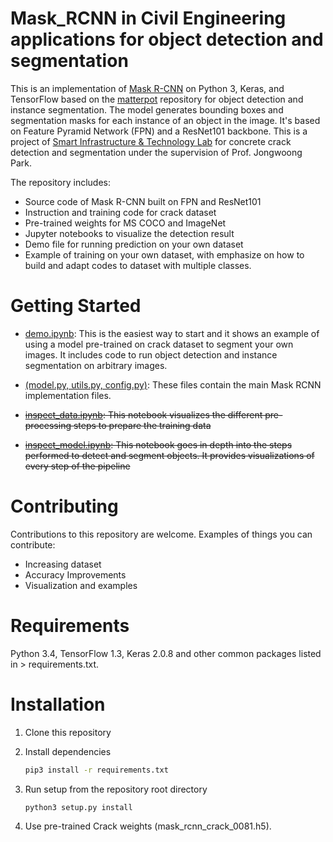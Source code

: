 # Mask_RCNN in Civil Engineering applications for object detection and segmentation
This is an implementation of [Mask R-CNN](https://arxiv.org/abs/1703.06870) on Python 3, Keras, and TensorFlow based on the [matterpot](https://github.com/matterport/Mask_RCNN) repository for object detection and instance segmentation. The model generates bounding boxes and segmentation masks for each instance of an object in the image. It's based on Feature Pyramid Network (FPN) and a ResNet101 backbone. This is a project of [Smart Infrastructure & Technology Lab](http://sitl.cau.ac.kr/) for concrete crack detection and segmentation under the supervision of Prof. Jongwoong Park.

The repository includes:
* Source code of Mask R-CNN built on FPN and ResNet101
* Instruction and training code for crack dataset
* Pre-trained weights for MS COCO and ImageNet
* Jupyter notebooks to visualize the detection result
* Demo file for running prediction on your own dataset
* Example of training on your own dataset, with emphasize on how to build and adapt codes to dataset with multiple classes.

# Getting Started
* [demo.ipynb](https://github.com/rakehsaleem/Custom_Mask_RCNN/blob/master/crack/demo.ipynb): This is the easiest way to start and it shows an example of using a model pre-trained on crack dataset to segment your own images. It includes code to run object detection and instance segmentation on arbitrary images.
* [(model.py, utils.py, config.py)](https://github.com/rakehsaleem/Custom_Mask_RCNN/tree/master/mrcnn): These files contain the main Mask RCNN implementation files.

* ~~[inspect_data.ipynb](): This notebook visualizes the different pre-processing steps to prepare the training data~~

* ~~[inspect_model.ipynb](): This notebook goes in depth into the steps performed to detect and segment objects. It provides visualizations of every step of the pipeline~~

# Contributing
Contributions to this repository are welcome. Examples of things you can contribute:

* Increasing dataset
* Accuracy Improvements
* Visualization and examples

# Requirements
Python 3.4, TensorFlow 1.3, Keras 2.0.8 and other common packages listed in > requirements.txt.

# Installation
1. Clone this repository

2. Install dependencies

   ```bash
   pip3 install -r requirements.txt
   ```

3. Run setup from the repository root directory

   ```bash
   python3 setup.py install
   ```

4. Use pre-trained Crack weights (mask_rcnn_crack_0081.h5).
